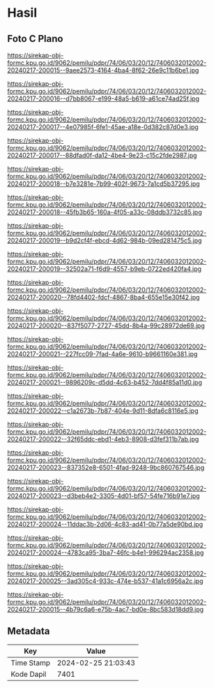 # Hasil

## Foto C Plano

https://sirekap-obj-formc.kpu.go.id/9062/pemilu/pdpr/74/06/03/20/12/7406032012002-20240217-200015--9aee2573-4164-4ba4-8f62-26e9c11b6be1.jpg

https://sirekap-obj-formc.kpu.go.id/9062/pemilu/pdpr/74/06/03/20/12/7406032012002-20240217-200016--d7bb8067-e199-48a5-b619-a61ce74ad25f.jpg

https://sirekap-obj-formc.kpu.go.id/9062/pemilu/pdpr/74/06/03/20/12/7406032012002-20240217-200017--4e07985f-6fe1-45ae-a18e-0d382c87d0e3.jpg

https://sirekap-obj-formc.kpu.go.id/9062/pemilu/pdpr/74/06/03/20/12/7406032012002-20240217-200017--88dfad0f-da12-4be4-9e23-c15c2fde2987.jpg

https://sirekap-obj-formc.kpu.go.id/9062/pemilu/pdpr/74/06/03/20/12/7406032012002-20240217-200018--b7e3281e-7b99-402f-9673-7a1cd5b37295.jpg

https://sirekap-obj-formc.kpu.go.id/9062/pemilu/pdpr/74/06/03/20/12/7406032012002-20240217-200018--45fb3b65-160a-4f05-a33c-08ddb3732c85.jpg

https://sirekap-obj-formc.kpu.go.id/9062/pemilu/pdpr/74/06/03/20/12/7406032012002-20240217-200019--b9d2cf4f-ebcd-4d62-984b-09ed281475c5.jpg

https://sirekap-obj-formc.kpu.go.id/9062/pemilu/pdpr/74/06/03/20/12/7406032012002-20240217-200019--32502a71-f6d9-4557-b9eb-0722ed420fa4.jpg

https://sirekap-obj-formc.kpu.go.id/9062/pemilu/pdpr/74/06/03/20/12/7406032012002-20240217-200020--78fd4402-fdcf-4867-8ba4-655e15e30f42.jpg

https://sirekap-obj-formc.kpu.go.id/9062/pemilu/pdpr/74/06/03/20/12/7406032012002-20240217-200020--837f5077-2727-45dd-8b4a-99c28972de69.jpg

https://sirekap-obj-formc.kpu.go.id/9062/pemilu/pdpr/74/06/03/20/12/7406032012002-20240217-200021--227fcc09-7fad-4a6e-9610-b9661160e381.jpg

https://sirekap-obj-formc.kpu.go.id/9062/pemilu/pdpr/74/06/03/20/12/7406032012002-20240217-200021--9896209c-d5dd-4c63-b452-7dd4f85a11d0.jpg

https://sirekap-obj-formc.kpu.go.id/9062/pemilu/pdpr/74/06/03/20/12/7406032012002-20240217-200022--c1a2673b-7b87-404e-9d11-8dfa6c8116e5.jpg

https://sirekap-obj-formc.kpu.go.id/9062/pemilu/pdpr/74/06/03/20/12/7406032012002-20240217-200022--32f65ddc-ebd1-4eb3-8908-d3fef311b7ab.jpg

https://sirekap-obj-formc.kpu.go.id/9062/pemilu/pdpr/74/06/03/20/12/7406032012002-20240217-200023--837352e8-6501-4fad-9248-9bc860767546.jpg

https://sirekap-obj-formc.kpu.go.id/9062/pemilu/pdpr/74/06/03/20/12/7406032012002-20240217-200023--d3beb4e2-3305-4d01-bf57-54fe716b91e7.jpg

https://sirekap-obj-formc.kpu.go.id/9062/pemilu/pdpr/74/06/03/20/12/7406032012002-20240217-200024--11ddac3b-2d06-4c83-ad41-0b77a5de90bd.jpg

https://sirekap-obj-formc.kpu.go.id/9062/pemilu/pdpr/74/06/03/20/12/7406032012002-20240217-200024--4783ca95-3ba7-46fc-b4e1-996294ac2358.jpg

https://sirekap-obj-formc.kpu.go.id/9062/pemilu/pdpr/74/06/03/20/12/7406032012002-20240217-200025--3ad305c4-933c-474e-b537-41a1c6956a2c.jpg

https://sirekap-obj-formc.kpu.go.id/9062/pemilu/pdpr/74/06/03/20/12/7406032012002-20240217-200015--4b79c6a6-e75b-4ac7-bd0e-8bc583d18dd9.jpg


## Metadata

| Key        | Value               |
| ---------- | ------------------- |
| Time Stamp | 2024-02-25 21:03:43 |
| Kode Dapil | 7401                |



